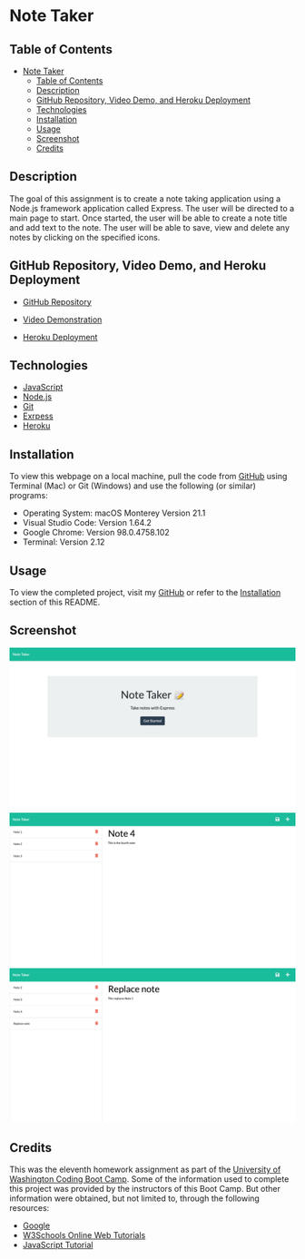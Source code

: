 # Note Taker

## Table of Contents

- [Note Taker](#note-taker)
  - [Table of Contents](#table-of-contents)
  - [Description](#description)
  - [GitHub Repository, Video Demo, and Heroku Deployment](#github-repository-video-demo-and-heroku-deployment)
  - [Technologies](#technologies)
  - [Installation](#installation)
  - [Usage](#usage)
  - [Screenshot](#screenshot)
  - [Credits](#credits)

## Description

The goal of this assignment is to create a note taking application using a Node.js framework application called Express. The user will be directed to a main page to start. Once started, the user will be able to create a note title and add text to the note. The user will be able to save, view and delete any notes by clicking on the specified icons.

## GitHub Repository, Video Demo, and Heroku Deployment

- [GitHub Repository](https://github.com/nayrsicnarf/note-taker.git)

- [Video Demonstration](https://drive.google.com/file/d/1AfPRh7N-0wfcUdWvGcCA22uq3ry6mi8r/view?usp=sharing)

- [Heroku Deployment](https://infinite-lake-69578.herokuapp.com/)

## Technologies

- [JavaScript](https://www.w3schools.com/js/)
- [Node.js](https://nodejs.org/en/docs/)
- [Git](https://git-scm.com/doc)
- [Exrpess](https://expressjs.com/en/5x/api.html)
- [Heroku](https://devcenter.heroku.com/categories/reference)

## Installation

To view this webpage on a local machine, pull the code from [GitHub](https://github.com/nayrsicnarf/note-taker.git) using Terminal (Mac) or Git (Windows) and use the following (or similar) programs:

- Operating System: macOS Monterey Version 21.1
- Visual Studio Code: Version 1.64.2
- Google Chrome: Version 98.0.4758.102
- Terminal: Version 2.12

## Usage

To view the completed project, visit my [GitHub](https://github.com/nayrsicnarf/note-taker.git) or refer to the [Installation](#installation) section of this README.

## Screenshot

![Note Taker Screenshot - Main](/Assets/Note-Taker-main.png)
![Note Taker Screenshot - Create](/Assets/Note-Taker-create.png)
![Note Taker Screenshot - Delete](/Assets/Note-Taker-delete.png)

## Credits

This was the eleventh homework assignment as part of the [University of Washington Coding Boot Camp](https://bootcamp.uw.edu/coding/). Some of the information used to complete this project was provided by the instructors of this Boot Camp. But other information were obtained, but not limited to, through the following resources:

- [Google](https://www.google.com/)
- [W3Schools Online Web Tutorials](https://www.w3schools.com/)
- [JavaScript Tutorial](https://www.javascripttutorial.net/)